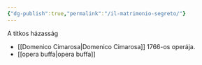 ```yaml
---
{"dg-publish":true,"permalink":"/il-matrimonio-segreto/"}
---
```


A titkos házasság

- [[Domenico Cimarosa\|Domenico Cimarosa]] 1766-os operája.
- [[opera buffa\|opera buffa]]
